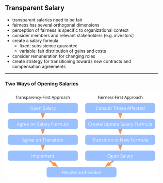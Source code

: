## Transparent Salary

-   transparent salaries need to be fair
-   fairness has several orthogonal dimensions    
-   perception of fairness is specific to organizational context
-   consider members and relevant stakeholders (e.g. investors)
-   create a salary formula:
    -   fixed: subsistence guarantee
    -   variable: fair distribution of gains and costs
-   consider remuneration for changing roles
-   create strategy for transitioning towards new contracts and compensation agreements

---

### Two Ways of Opening Salaries

![inline,fit](img/process/opening-salaries.png)
